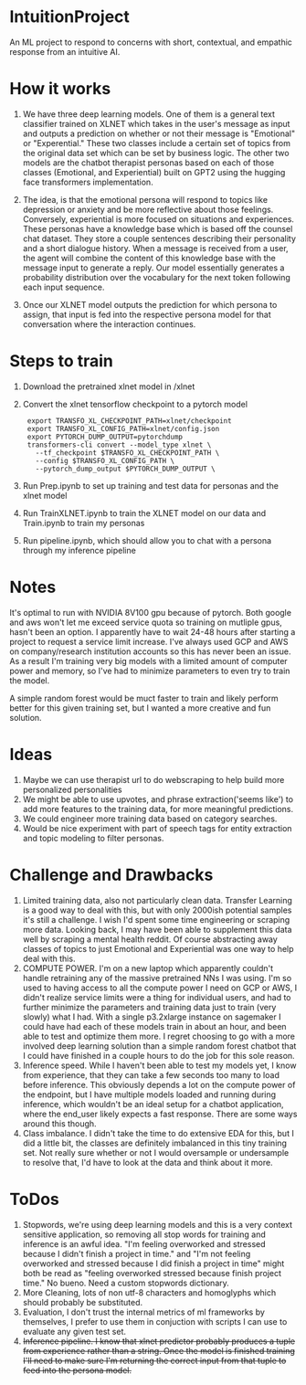 # IntuitionProject
An ML project to respond to concerns with short, contextual, and empathic response from an intuitive AI.

# How it works
1. We have three deep learning models. One of them is a general text classifier trained on XLNET which takes in the user's message as input and outputs a prediction on whether or not their message is "Emotional" or "Experential." These two classes include a certain set of topics from the original data set which can be set by business logic. The other two models are the chatbot therapist personas based on each of those classes (Emotional, and Experiential) built on GPT2 using the hugging face transformers implementation. 

2. The idea, is that the emotional persona will respond to topics like depression or anxiety and be more reflective about those feelings. Conversely, experiential is more focused on situations and experiences. These personas have a knowledge base which is based off the counsel chat dataset. They store a couple sentences describing their personality and a short dialogue history. When a message is received from a user, the agent will combine the content of this knowledge base with the message input to generate a reply. Our model essentially generates a probability distribution over the vocabulary for the next token following each input sequence. 

3. Once our XLNET model outputs the prediction for which persona to assign, that input is fed into the respective persona model for that conversation where the interaction continues.

# Steps to train
1. Download the pretrained xlnet model in /xlnet
2. Convert the xlnet tensorflow checkpoint to a pytorch model 

        export TRANSFO_XL_CHECKPOINT_PATH=xlnet/checkpoint
        export TRANSFO_XL_CONFIG_PATH=xlnet/config.json
        export PYTORCH_DUMP_OUTPUT=pytorchdump
        transformers-cli convert --model_type xlnet \
          --tf_checkpoint $TRANSFO_XL_CHECKPOINT_PATH \
          --config $TRANSFO_XL_CONFIG_PATH \
          --pytorch_dump_output $PYTORCH_DUMP_OUTPUT \

3. Run Prep.ipynb to set up training and test data for personas and the xlnet model
4. Run TrainXLNET.ipynb to train the XLNET model on our data and Train.ipynb to train my personas
5. Run pipeline.ipynb, which should allow you to chat with a persona through my inference pipeline

# Notes
It's optimal to run with NVIDIA 8V100 gpu because of pytorch.
Both google and aws won't let me exceed service quota so training on mutliple gpus, hasn't been an option. I apparently have to wait 24-48 hours after starting a project to request a service limit increase. I've always used GCP and AWS on company/research institution accounts so this has never been an issue. As a result I'm training very big models with a limited amount of computer power and memory, so I've had to minimize parameters to even try to train the model.

A simple random forest would be muct faster to train and likely perform better for this given training set, but I wanted a more creative and fun solution.

# Ideas 
1. Maybe we can use therapist url to do webscraping to help build more personalized personalities
2. We might be able to use upvotes, and phrase extraction('seems like') to add more features to the training data, for more meaningful predictions. 
3. We could engineer more training data based on category searches.
4. Would be nice experiment with part of speech tags for entity extraction and topic modeling to filter personas.

# Challenge and Drawbacks
1. Limited training data, also not particularly clean data. Transfer Learning is a good way to deal with this, but with only 2000ish potential samples it's still a challenge. I wish I'd spent some time engineering or scraping more data. Looking back, I may have been able to supplement this data well by scraping a mental health reddit. Of course abstracting away classes of topics to just Emotional and Experiential was one way to help deal with this. 
2. COMPUTE POWER. I'm on a new laptop which apparently couldn't handle retraining any of the massive pretrained NNs I was using. I'm so used to having access to all the compute power I need on GCP or AWS, I didn't realize service limits were a thing for individual users, and had to further minimize the parameters and training data just to train (very slowly) what I had. With a single p3.2xlarge instance on sagemaker I could have had each of these models train in about an hour, and been able to test and optimize them more. I regret choosing to go with a more involved deep learning solution than a simple random forest chatbot that I could have finished in a couple hours to do the job for this sole reason.
3. Inference speed. While I haven't been able to test my models yet, I know from experience, that they can take a few seconds too many to load before inference. This obviously depends a lot on the compute power of the endpoint, but I have multiple models loaded and running during inference, which wouldn't be an ideal setup for a chatbot application, where the end_user likely expects a fast response. There are some ways around this though.
4. Class imbalance. I didn't take the time to do extensive EDA for this, but I did a little bit, the classes are definitely imbalanced in this tiny training set. Not really sure whether or not I would oversample or undersample to resolve that, I'd have to look at the data and think about it more.

# ToDos
1. Stopwords, we're using deep learning models and this is a very context sensitive application, so removing all stop words for training and inference is an awful idea. "I'm feeling overworked and stressed because I didn't finish a project in time." and "I'm not feeling overworked and stressed because I did finish a project in time" might both be read as "feeling overworked stressed because finish project time." No bueno. Need a custom stopwords dictionary.
2. More Cleaning, lots of non utf-8 characters and homoglyphs which should probably be substituted.
3. Evaluation, I don't trust the internal metrics of ml frameworks by themselves, I prefer to use them in conjuction with scripts I can use to evaluate any given test set. 
4. ~~Inference pipeline. I know that xlnet predictor probably produces a tuple from experience rather than a string. Once the model is finished training I'll need to make sure I'm returning the correct input from that tuple to feed into the persona model.~~ 
